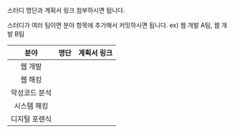 스터디 명단과 계획서 링크 첨부하시면 됩니다.

스터디가 여러 팀이면 분야 항목에 추가해서 커밋하시면 됩니다. ex) 웹 개발 A팀, 웹 개발 B팀

|     분야      | 명단 | 계획서 링크 |
| :-----------: | :--: | :---------: |
|    웹 개발    |      |             |
|    웹 해킹    |      |             |
| 악성코드 분석 |      |             |
|  시스템 해킹  |      |             |
| 디지털 포렌식 |      |             |

